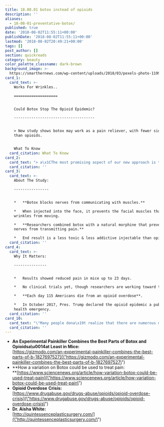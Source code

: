 ```yaml
---
title: 18.08.01 botox instead of opioids
description: ''
aliases:
  - 18-08-01-preventative-botox/
published: true
date: '2018-08-02T11:55:11+00:00'
publishDate: '2018-08-02T11:55:11+00:00'
lastmod: '2018-08-02T20:49:21+00:00'
tags: []
post_author: []
section: quickreads
category: beauty
color_palette_classname: dark-brown
background_image: >-
  https://smarthernews.com/wp-content/uploads/2018/03/pexels-photo-119959-scaled.jpeg
card_1:
  card_text: >-
    Works For Wrinkles..

    ====================


    Could Botox Stop The Opioid Epidemic?

    -------------------------------------


    > New study shows botox may work as a pain reliever, with fewer side effects
    than opioids.


    What To Know
  card_citation: What To Know
card_2:
  card_text: "> a\x1CThe most promising aspect of our new approach is that **we can prolong the opioid pain relief effect for many months with a single injection** of our new bio-pharmaceuticals. This could benefit chronic pain sufferers in many ways and also avoid the terrible consequences of continuous use of opioids.a\x1D\n> \n> Bazbek Davletov, study author and chair of the biomedical science department, University of Sheffield"
  card_citation: ''
card_3:
  card_text: >-
    About The Study:

    ----------------


    *   **Botox blocks nerves from communicating with muscles.**

    *   When injected into the face, it prevents the facial muscles that create
    wrinkles from moving.

    *   **Researchers combined botox with a natural morphine that prevents
    nerves from transmitting pain.**

    *   End result is a less toxic & less addictive injectable than opioids.
  card_citation: ''
card_4:
  card_text: >-
    Why It Matters:

    ---------------


    *   Results showed reduced pain in mice up to 23 days.

    *   No clinical trials yet, though researchers are working toward that goal.

    *   **Each day 115 Americans die from an opioid overdose**.

    *   In October 2017, Pres. Trump declared the opioid epidemic a public
    health emergency.
  card_citation: ''
card_10:
  card_text: "\"Many people dona\x19t realize that there are numerous medical indications for Botox. We routinely use it in my office to treat migraines.\" Dr. Aisha White, Quintessence Plastic Surgery to SmartHER News.\n\n[view sources](https://smarthernews.com/18-08-01-preventative-botox/)"
  card_citation: ''
---
```

*   **An Experimental Painkiller Combines the Best Parts of Botox and Opioidsa\\u0014at Least in Mice:**  
    [https://gizmodo.com/an-experimental-painkiller-combines-the-best-parts-of-b-1827697527](\"https://gizmodo.com/an-experimental-painkiller-combines-the-best-parts-of-b-1827697527\")
*   **How a variation on Botox could be used to treat pain:  
    **[https://www.sciencenews.org/article/how-variation-botox-could-be-used-treat-pain](\"https://www.sciencenews.org/article/how-variation-botox-could-be-used-treat-pain\")
*   **Opioid Overdose** **Crisis:**  
    [https://www.drugabuse.gov/drugs-abuse/opioids/opioid-overdose-crisis](\"https://www.drugabuse.gov/drugs-abuse/opioids/opioid-overdose-crisis\")
*   **Dr. Aisha White:**  
    [http://quintessenceplasticsurgery.com/](\"http://quintessenceplasticsurgery.com/\")